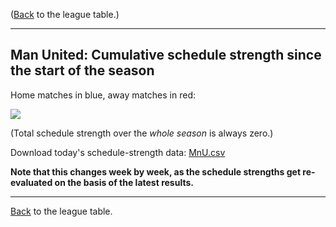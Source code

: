 ---
---
([Back](/leagues/england-premier-league) to the league table.)

-----

## Man United: Cumulative schedule strength since the start of the season

Home matches in blue, away matches in red:


![](/assets/leagues/england-premier-league/2017/schedule-strengths/MnU.png)

(Total schedule strength over the *whole season* is always zero.)


Download today's schedule-strength data: [MnU.csv](/assets/leagues/england-premier-league/2017/schedule-strengths/MnU.csv)

**Note that this changes week by week, as the schedule strengths get re-evaluated on the
basis of the latest results.**

-----

[Back](/leagues/england-premier-league) to the league table.


